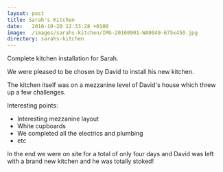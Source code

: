 ```yaml
---
layout: post
title: Sarah's Kitchen
date:   2016-10-20 12:33:28 +0100
image:  /images/sarahs-kitchen/IMG-20160901-WA0049-675x450.jpg
directory: sarahs-kitchen
---
```


Complete kitchen installation for Sarah.

We were pleased to be chosen by David to install his new kitchen.

The kitchen itself was on a mezzanine level of David's house which threw up a few challenges.

Interesting points:

 - Interesting mezzanine layout
 - White cupboards
 - We completed all the electrics and plumbing
 - etc

In the end we were on site for a total of only four days and David was left with a brand new kitchen and he was totally stoked!
